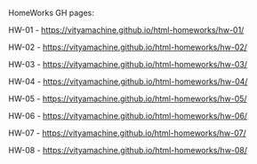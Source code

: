 HomeWorks GH pages:

HW-01 - https://vityamachine.github.io/html-homeworks/hw-01/

HW-02 - https://vityamachine.github.io/html-homeworks/hw-02/

HW-03 - https://vityamachine.github.io/html-homeworks/hw-03/

HW-04 - https://vityamachine.github.io/html-homeworks/hw-04/

HW-05 - https://vityamachine.github.io/html-homeworks/hw-05/

HW-06 - https://vityamachine.github.io/html-homeworks/hw-06/

HW-07 - https://vityamachine.github.io/html-homeworks/hw-07/

HW-08 - https://vityamachine.github.io/html-homeworks/hw-08/